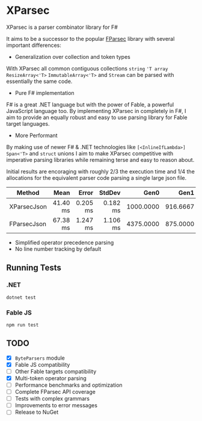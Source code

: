 # XParsec

XParsec is a parser combinator library for F#

It aims to be a successor to the popular [FParsec](https://github.com/stephan-tolksdorf/fparsec) library with several important differences:

- Generalization over collection and token types

With XParsec all common contiguous collections `string` `'T array` `ResizeArray<'T>` `ImmutableArray<'T>` and `Stream` can be parsed with essentially the same code.

- Pure F# implementation

F# is a great .NET language but with the power of Fable, a powerful JavaScript language too. By implementing XParsec in completely in F#, I aim to provide an equally robust and easy to use parsing library for Fable target languages.

- More Performant

By making use of newer F# & .NET technologies like `[<InlineIfLambda>]` `Span<'T>` and `struct` unions I aim to make XParsec competitive with imperative parsing libraries while remaining terse and easy to reason about.

Initial results are encoraging with roughly 2/3 the execution time and 1/4 the allocations for the equivalent parser code parsing a single large json file.

| Method      | Mean     | Error    | StdDev   | Gen0      | Gen1     | Gen2     | Allocated |
|------------ |---------:|---------:|---------:|----------:|---------:|---------:|----------:|
| XParsecJson | 41.40 ms | 0.205 ms | 0.182 ms | 1000.0000 | 916.6667 |        - |  50.91 MB |
| FParsecJson | 67.38 ms | 1.247 ms | 1.106 ms | 4375.0000 | 875.0000 | 250.0000 | 200.98 MB |

- Simplified operator precedence parsing
- No line number tracking by default

## Running Tests

### .NET

```pwsh
dotnet test
```

### Fable JS

```pwsh
npm run test
```

## TODO

- [x] `ByteParsers` module
- [x] Fable JS compatibility
- [ ] Other Fable targets compatibility
- [x] Multi-token operator parsing
- [ ] Performance benchmarks and optimization
- [ ] Complete FParsec API coverage
- [ ] Tests with complex grammars
- [ ] Improvements to error messages
- [ ] Release to NuGet
